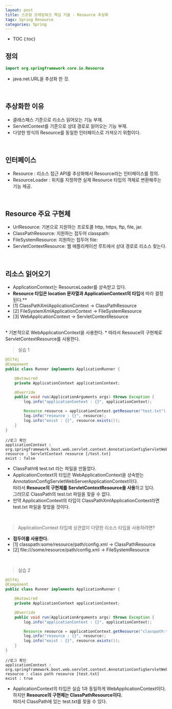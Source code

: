 ```yaml
---
layout: post
title: 스프링 프레임워크 핵심 기술 - Resource 추상화
tags: Spring Resource
categories: Spring
---
```


* TOC
{:toc}

## 정의

```java
import org.springframework.core.io.Resource
```

* java.net.URL을 추상화 한 것.

<br>

## 추상화한 이유
* 클래스패스 기준으로 리소스 읽어오는 기능 부재.
* ServletContext를 기준으로 상대 경로로 읽어오는 기능 부재.
* 다양한 방식의 Resource를 동일한 인터페이스로 가져오기 위함이다.

<!--more-->

<br>

## 인터페이스
* Resource : 리소스 접근 API를 추상화해서 Resource라는 인터페이스를 정의.
* ResourceLoader : 위치를 지정하면 실제 Resource 타입의 객체로 변환해주는 기능 제공.

<br>

## Resource 주요 구현체
* UrlResource: 기본으로 지원하는 프로토콜 http, https, ftp, file, jar.
* ClassPathResource: 지원하는 접두어 classpath:
* FileSystemResource: 지원하는 접두어 file:
* ServletContextResource: 웹 애플리케이션 루트에서 상대 경로로 리소스 찾는다.

<br>

## 리소스 읽어오기
* ApplicationContext는 ResourceLoader를 상속받고 있다.
* **Resource 타입은 location 문자열과 ApplicationContext의 타입**에 따라 결정된다.**
* [1] ClassPathXmlApplicationContext -> ClassPathResource
* [2] FileSystemXmlApplicationContext -> FileSystemResource
* [3] WebApplicationContext -> ServletContextResource  
<br>
* 기본적으로 WebApplicationContext을 사용한다.
* 따라서 Resouce의 구현체로 ServletContextResource를 사용한다.  

<br>

> 실습 1

```java
@Slf4j
@Component
public class Runner implements ApplicationRunner {

    @Autowired
    private ApplicationContext applicationContext;

    @Override
    public void run(ApplicationArguments args) throws Exception {
        log.info("applicationContext : {}", applicationContext);

        Resource resource = applicationContext.getResource("test.txt");
        log.info("resource : {}", resource);
        log.info("exist : {}", resource.exists());
    }
}
```

```console
//로그 확인
applicationContext : org.springframework.boot.web.servlet.context.AnnotationConfigServletWebServerApplicationContext@4f209819
resource : ServletContext resource [/test.txt]
exist : false
```

* ClassPath에 test.txt 라는 파일을 만들었다.
* ApplicationContext의 타입은 WebApplicationContext을 상속받는 AnnotationConfigServletWebServerApplicationContext이다.<br>
따라서 **Resouce의 구현체를 ServletContextResource을 사용**하고 있다.<br>
그러므로 ClassPath의 test.txt 파일을 찾을 수 없다.
* 만약 ApplicationContext의 타입이 ClassPathXmlApplicationContext라면 test.txt 파일을 찾았을 것이다.

<br>

> ApplicationContext 타입에 상관없이 다양한 리소스 타입을 사용하려면?

* **접두어를 사용한다.**
* [1] classpath:some/resource/path/config.xml -> ClassPathResource
* [2] file:///some/resource/path/config.xml -> FileSystemResource

<br>

> 실습 2

```java
@Slf4j
@Component
public class Runner implements ApplicationRunner {

    @Autowired
    private ApplicationContext applicationContext;

    @Override
    public void run(ApplicationArguments args) throws Exception {
        log.info("applicationContext : {}", applicationContext);

        Resource resource = applicationContext.getResource("classpath:test.txt");//변경
        log.info("resource : {}", resource);
        log.info("exist : {}", resource.exists());
    }
}
```

```console
//로그 확인
applicationContext : org.springframework.boot.web.servlet.context.AnnotationConfigServletWebServerApplicationContext@4f209819
resource : class path resource [test.txt]
exist : true
```

* ApplicationContext의 타입은 실습 1과 동일하게 WebApplicationContext이다.<br>
하지만 **Resource의 구현체는 ClassPathResource이다.**<br>
따라서 ClassPath에 있는 test.txt를 찾을 수 있다.





